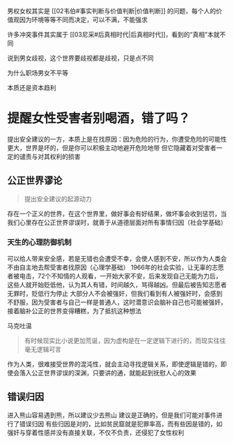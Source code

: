 男权女权其实是 [[02韦伯#事实判断与价值判断|价值判断]] 的问题，每个人的价值观因为环境等等不同而决定，可以不满，不能强求

许多冲突事件其实属于 [[03尼采#后真相时代|后真相时代]]，看到的“真相”本就不同

说到男女歧视，这个世界要歧视都是歧视，只是点不同

为什么职场男女不平等

本质还是资本趋利

# 提醒女性受害者别喝酒，错了吗？
提出安全建议的一方，本质上是在找原因：因为危险的行为，你遭受危险的可能性更大，世界是坏的，但是你可以积极主动地避开危险地带
但它隐藏着对受害者一定的谴责与对其权利的损害
## 公正世界谬论
> 提出安全建议的起源动力

存在一个正义的世界，在这个世界里，做好事会有好结果，做坏事会收到惩罚，当我们心里存在公正世界谬误时，就善于从道德层面对所有事情归因（社会学基础）
### 天生的心理防御机制
可以给人带来安全感，若是无错也会遭受不幸，会使人感到不安，所以作为人类会不由自主地去帮受害者找原因（心理学基础）
1966年的社会实验，让无辜的志愿者被电击，72个不知情的人观看，一开始大家不安，后来发现自己无能为力后，这些人就开始贬低他，认为其人有错，时间越久，骂得越凶。但最后被告知志愿者无罪时，贬低行为停止
大部分人不会被强奸，但我们看到有人被强奸时，会感到不舒服，因为受害者与自己一样是普通人，这时潜意识会脑补自己也可能被强奸，接着脑补公正的世界变得糟糕，为了抵抗这种想法

马克吐温
> 有时候现实比小说更加荒诞，因为虚构是在一定逻辑下进行的，而现实往往毫无逻辑可言

作为人类，很难接受世界的混沌性，就会主动寻找逻辑关系，即使逻辑是错的，即使会落入公正世界谬误的深渊，只要讲的通，就能起到抚慰人心的效果
## 错误归因
进入熊山容易遇到熊，所以建议少去熊山
建议是正确的，但是我们可能对事件进行了错误归因
有些归因是对的，比如贫民窟就是犯罪率高，而有些因是错的，如强奸与穿着性感并没有直接关联，不仅不负责，还侵犯了女性权利
